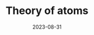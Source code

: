 ---
title: "Theory of atoms"
aliases:
  - atomic theory
  - theory of atoms
tags: 
date: 2023-08-31
---